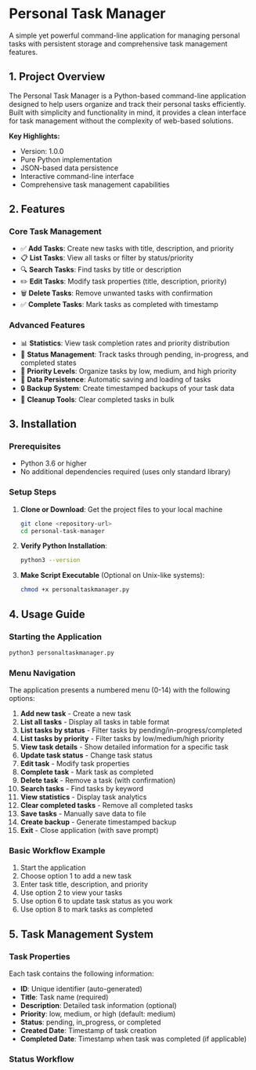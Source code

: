 # Personal Task Manager

A simple yet powerful command-line application for managing personal tasks with persistent storage and comprehensive task management features.

## 1. Project Overview

The Personal Task Manager is a Python-based command-line application designed to help users organize and track their personal tasks efficiently. Built with simplicity and functionality in mind, it provides a clean interface for task management without the complexity of web-based solutions.

**Key Highlights:**

- Version: 1.0.0
- Pure Python implementation
- JSON-based data persistence
- Interactive command-line interface
- Comprehensive task management capabilities

## 2. Features

### Core Task Management

- ✅ **Add Tasks**: Create new tasks with title, description, and priority
- 📋 **List Tasks**: View all tasks or filter by status/priority
- 🔍 **Search Tasks**: Find tasks by title or description
- ✏️ **Edit Tasks**: Modify task properties (title, description, priority)
- 🗑️ **Delete Tasks**: Remove unwanted tasks with confirmation
- ✅ **Complete Tasks**: Mark tasks as completed with timestamp

### Advanced Features

- 📊 **Statistics**: View task completion rates and priority distribution
- 🔄 **Status Management**: Track tasks through pending, in-progress, and completed states
- 🎯 **Priority Levels**: Organize tasks by low, medium, and high priority
- 💾 **Data Persistence**: Automatic saving and loading of tasks
- 🔒 **Backup System**: Create timestamped backups of your task data
- 🧹 **Cleanup Tools**: Clear completed tasks in bulk

## 3. Installation

### Prerequisites

- Python 3.6 or higher
- No additional dependencies required (uses only standard library)

### Setup Steps

1. **Clone or Download**: Get the project files to your local machine

   ```bash
   git clone <repository-url>
   cd personal-task-manager
   ```

2. **Verify Python Installation**:

   ```bash
   python3 --version
   ```

3. **Make Script Executable** (Optional on Unix-like systems):
   ```bash
   chmod +x personaltaskmanager.py
   ```

## 4. Usage Guide

### Starting the Application

```bash
python3 personaltaskmanager.py
```

### Menu Navigation

The application presents a numbered menu (0-14) with the following options:

1. **Add new task** - Create a new task
2. **List all tasks** - Display all tasks in table format
3. **List tasks by status** - Filter tasks by pending/in-progress/completed
4. **List tasks by priority** - Filter tasks by low/medium/high priority
5. **View task details** - Show detailed information for a specific task
6. **Update task status** - Change task status
7. **Edit task** - Modify task properties
8. **Complete task** - Mark task as completed
9. **Delete task** - Remove a task (with confirmation)
10. **Search tasks** - Find tasks by keyword
11. **View statistics** - Display task analytics
12. **Clear completed tasks** - Remove all completed tasks
13. **Save tasks** - Manually save data to file
14. **Create backup** - Generate timestamped backup
15. **Exit** - Close application (with save prompt)

### Basic Workflow Example

1. Start the application
2. Choose option 1 to add a new task
3. Enter task title, description, and priority
4. Use option 2 to view your tasks
5. Use option 6 to update task status as you work
6. Use option 8 to mark tasks as completed

## 5. Task Management System

### Task Properties

Each task contains the following information:

- **ID**: Unique identifier (auto-generated)
- **Title**: Task name (required)
- **Description**: Detailed task information (optional)
- **Priority**: low, medium, or high (default: medium)
- **Status**: pending, in_progress, or completed
- **Created Date**: Timestamp of task creation
- **Completed Date**: Timestamp when task was completed (if applicable)

### Status Workflow
